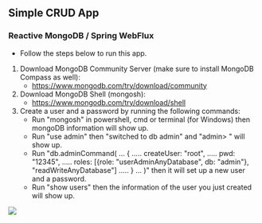 ## **Simple CRUD App**
### **Reactive MongoDB / Spring WebFlux**


* Follow the steps below to run this app.
1. Download MongoDB Community Server (make sure to install MongoDB Compass as well):
   * https://www.mongodb.com/try/download/community
2. Download MongoDB Shell (mongosh):
   * https://www.mongodb.com/try/download/shell
3. Create a user and a password by running the following commands:
   * Run "mongosh" in powershell, cmd or terminal (for Windows) then mongoDB information will show up.
   * Run "use admin" then "switched to db admin" and "admin> " will show up.
   * Run "db.adminCommand(
        ... {
        ..... createUser: "root",
        ..... pwd: "12345",
        ..... roles: [{role: "userAdminAnyDatabase", db: "admin"}, "readWriteAnyDatabase"]
        ..... }
        ... )" then it will set up a new user and a password.
   * Run "show users" then the information of the user you just created will show up.

<img src="https://res.cloudinary.com/practicaldev/image/fetch/s--ccinfBnG--/c_limit%2Cf_auto%2Cfl_progressive%2Cq_auto%2Cw_880/https://dev-to-uploads.s3.amazonaws.com/i/d46ng9w6g19okbl2jbmz.png"/>
